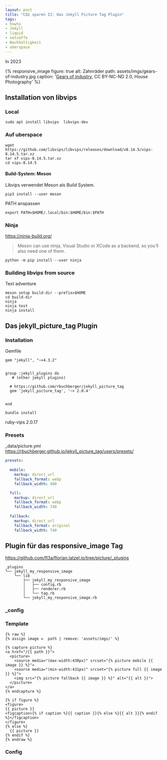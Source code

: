 ```yaml
---
layout: post
title: "CO2 sparen II: Das Jekyll Picture Tag Plugin"
tags:
- howto
- Jekyll
- liquid
- netzaffe
- Nachhaltigkeit
- uberspace
---
```

In 2023


{% responsive_image figure: true alt: Zahnräder
path: assets/imgs/gears-of-industry.jpg 
caption: '<a href="https://www.flickr.com/photos/housephotography/953871961/">Gears of industry</a>,
CC BY-NC-ND 2.0, House Photography' %}
  
<!--break-->
## Installation von libvips 

### Local

```
sudo apt install libvips  libvips-dev                             
```

### Auf uberspace 

```
wget https://github.com/libvips/libvips/releases/download/v8.14.5/vips-8.14.5.tar.xz
tar xf vips-8.14.5.tar.xz
cd vips-8.14.5
```

#### Build-System: Meson 

Libvips verwendet Meson als Build System.

```
pip3 install --user meson
```
PATH anspassen

```
export PATH=$HOME/.local/bin:$HOME/bin:$PATH
```

### Ninja

https://ninja-build.org/

> Meson can use ninja, Visual Studio or XCode as a backend, so you’ll also need one of them.
```
python -m pip install --user ninja
```

### Building libvips from source 

Text adventure


```
meson setup build-dir --prefix=$HOME
cd build-dir
ninja
ninja test
ninja install
```

## Das jekyll_picture_tag Plugin


### Installation

Gemfile

```
gem "jekyll", "~>4.3.2"


group :jekyll_plugins do
   # (other jekyll plugins)

  # https://github.com/rbuchberger/jekyll_picture_tag
  gem 'jekyll_picture_tag', '~> 2.0.4'


end
```

```
bundle install
```

ruby-vips 2.0.17

### Presets

 _data/picture.yml
 https://rbuchberger.github.io/jekyll_picture_tag/users/presets/

```yml
presets:
  
  mobile:
    markup: direct_url
    fallback_format: webp
    fallback_width: 400 

  full:
    markup: direct_url
    fallback_format: webp
    fallback_width: 740 
  
  fallback:
    markup: direct_url
    fallback_format: original
    fallback_width: 740 
```


## Plugin für das responsive_image Tag

https://github.com/fl3a/florian.latzel.io/tree/picture/_plugins

```
_plugins
└── jekyll_my_responsive_image
    └── lib
        ├── jekyll_my_responsive_image
        │   ├── config.rb
        │   ├── renderer.rb
        │   └── tag.rb
        └── jekyll_my_responsive_image.rb
```


### _config

### Template

```liquid
{% raw %}
{% assign image =  path | remove: 'assets/imgs/' %}

{% capture picture %}
<a href="/{{ path }}">
  <picture>
    <source media="(max-width:430px)" srcset="{% picture mobile {{ image }} %}">
    <source media="(min-width:431px)" srcset="{% picture full {{ image }} %}">
    <img src="{% picture fallback {{ image }} %}" alt="{{ alt }}">
  </picture>
</a>
{% endcapture %}

{% if figure %}
<figure>
{{ picture }}
<figcaption>{% if caption %}{{ caption }}{% else %}{{ alt }}{% endif %}</figcaption>
</figure>
{% else %}
  {{ picture }}
{% endif %}
{% endraw %}
```

### Config


